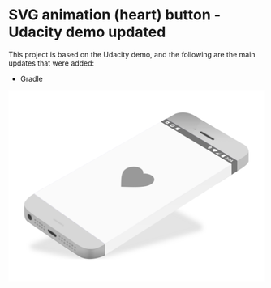 # SVG animation (heart) button - Udacity demo updated

This project is based on the Udacity demo, and the following are the main updates that were added:

* Gradle

![Heart animation](heart.gif)
